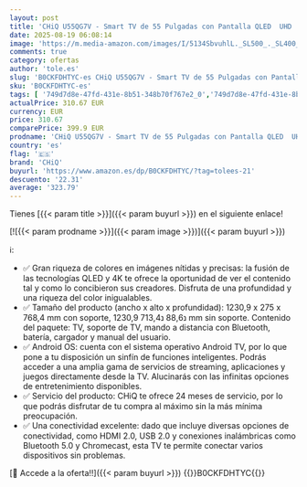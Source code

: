 ```yaml
---
layout: post
title: 'CHiQ U55QG7V - Smart TV de 55 Pulgadas con Pantalla QLED  UHD  Dolby Vision HDR10  compatibilidad con Alexa  Asistente de Google  BT5.0  HDMI2.0  USB2.0  Modelo Negro de 2023'
date: 2025-08-19 06:08:14
image: 'https://m.media-amazon.com/images/I/5134SbvuhlL._SL500_._SL400_.jpg'
comments: true
category: ofertas
author: 'tole.es'
slug: 'B0CKFDHTYC-es CHiQ U55QG7V - Smart TV de 55 Pulgadas con Pantalla QLED...'
sku: 'B0CKFDHTYC-es'
tags: [ '749d7d8e-47fd-431e-8b51-348b70f767e2_0','749d7d8e-47fd-431e-8b51-348b70f767e2_1901','Arborist Merchandising Root','Electrónica','Self Service','Special Features Stores','TV, vídeo y home cinema','TVs 50"-59"','Televisores','chiq','smart','tv','🇪🇸', ]
actualPrice: 310.67 EUR
currency: EUR
price: 310.67
comparePrice: 399.9 EUR
prodname: 'CHiQ U55QG7V - Smart TV de 55 Pulgadas con Pantalla QLED  UHD  Dolby Vision HDR10  compatibilidad con Alexa  Asistente de Google  BT5.0  HDMI2.0  USB2.0  Modelo Negro de 2023'
country: 'es'
flag: '🇪🇸'
brand: 'CHiQ'
buyurl: 'https://www.amazon.es/dp/B0CKFDHTYC/?tag=tolees-21'
descuento: '22.31'
average: '323.79'
---
```


Tienes [{{< param title >}}]({{< param buyurl >}}) en el siguiente enlace!

[![{{< param prodname >}}]({{< param image >}})]({{< param buyurl >}})

ℹ️:

- ✅ Gran riqueza de colores en imágenes nítidas y precisas: la fusión de las tecnologías QLED y 4K te ofrece la oportunidad de ver el contenido tal y como lo concibieron sus creadores. Disfruta de una profundidad y una riqueza del color inigualables.
- ✅ Tamaño del producto (ancho x alto x profundidad): 1230,9 x 275 x 768,4 mm con soporte, 1230,9 נ88,6 נ713,4 mm sin soporte. Contenido del paquete: TV, soporte de TV, mando a distancia con Bluetooth, batería, cargador y manual del usuario.
- ✅ Android OS: cuenta con el sistema operativo Android TV, por lo que pone a tu disposición un sinfín de funciones inteligentes. Podrás acceder a una amplia gama de servicios de streaming, aplicaciones y juegos directamente desde la TV. Alucinarás con las infinitas opciones de entretenimiento disponibles.
- ✅ Servicio del producto: CHiQ te ofrece 24 meses de servicio, por lo que podrás disfrutar de tu compra al máximo sin la más mínima preocupación.
- ✅ Una conectividad excelente: dado que incluye diversas opciones de conectividad, como HDMI 2.0, USB 2.0 y conexiones inalámbricas como Bluetooth 5.0 y Chromecast, esta TV te permite conectar varios dispositivos sin problemas.

[🛒 Accede a la oferta!!]({{< param buyurl >}})
{{<world>}}B0CKFDHTYC{{</world>}}
